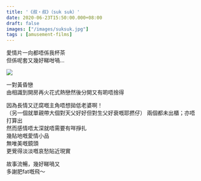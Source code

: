 ```yaml
---
title: '《叔・叔》（suk suk）'
date: 2020-06-23T15:50:00.000+08:00
draft: false
images: ["/images/suksuk.jpg"]
tags : [amusement-films]
---
```


愛情片一向都唔係我杯茶  
但係呢套又幾好睇咁喎...

![](/images/suksuk.jpg)

一對黃昏戀  
由相識到開房再火花式熱戀然後分開又有啲唔捨得  

因為長情又迂腐嘅主角唔想拋低老婆啊！  
（另一個就單親帶大個對天父好好但對生父好衰嘅耶撚仔）
兩個都未出櫃；亦唔打算出  
然而感情唔太深就唔需要有咩掙扎  
幾貼地嘅愛情小品  
無唯美嘅鏡頭  
更覺得淡淡嘅哀愁貼近現實


故事流暢，幾好睇喎又  
多謝肥fat嘅飛～
